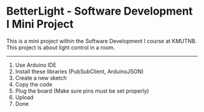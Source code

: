 # BetterLight - Software Development I Mini Project

This is a mini project within the Software Development I course at KMUTNB. This project is about light control in a room.

---

1. Use Arduino IDE
2. Install these libraries (PubSubClient, ArduinoJSON)
3. Create a new sketch
4. Copy the code
5. Plug the board (Make sure pins must be set properly)
6. Upload
7. Done
